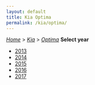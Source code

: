 ```yaml
---
layout: default
title: Kia Optima
permalink: /kia/optima/
---
```

[*Home*](/) > [*Kia*](/kia/) > [*Optima*](/kia/optima/)
**Select year**
- [2013](/kia/optima/2013/)
- [2014](/kia/optima/2014/)
- [2015](/kia/optima/2015/)
- [2016](/kia/optima/2016/)
- [2017](/kia/optima/2017/)